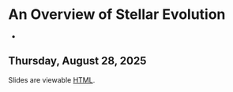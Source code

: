 # An Overview of Stellar Evolution
-

## Thursday, August 28, 2025


Slides are viewable [HTML](day_1.html).


